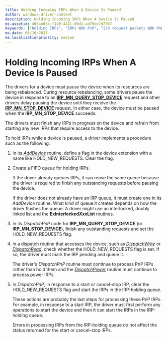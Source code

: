 ```yaml
---
title: Holding Incoming IRPs When A Device Is Paused
author: windows-driver-content
description: Holding Incoming IRPs When A Device Is Paused
ms.assetid: 4964e06b-f1b9-4421-89d1-ad79ce7d7307
keywords: ["holding IRPs", "IRPs WDK PnP", "I/O request packets WDK PnP", "pausing PnP devices"]
ms.date: 06/16/2017
ms.localizationpriority: medium
---
```


# Holding Incoming IRPs When A Device Is Paused





The drivers for a device must pause the device when its resources are being rebalanced. During resource rebalancing, some drivers pause the device in response to an [**IRP\_MN\_QUERY\_STOP\_DEVICE**](https://msdn.microsoft.com/library/windows/hardware/ff551725) request and other drivers delay pausing the device until they receive the [**IRP\_MN\_STOP\_DEVICE**](https://msdn.microsoft.com/library/windows/hardware/ff551755) request. In either case, the device must be paused when the **IRP\_MN\_STOP\_DEVICE** succeeds.

The drivers must finish any IRPs in progress on the device and refrain from starting any new IRPs that require access to the device.

To hold IRPs while a device is paused, a driver implements a procedure such as the following:

1.  In its [*AddDevice*](https://msdn.microsoft.com/library/windows/hardware/ff540521) routine, define a flag in the device extension with a name like HOLD\_NEW\_REQUESTS. Clear the flag.

2.  Create a FIFO queue for holding IRPs.

    If the driver already queues IRPs, it can reuse the same queue because the driver is required to finish any outstanding requests before pausing the device.

    If the driver does not already have an IRP queue, it must create one in its *AddDevice* routine. What kind of queue it creates depends on how the driver flushes the queue. A driver might use an interlocked, doubly linked list and the **ExInterlocked*Xxx*List** routines.

3.  In its *DispatchPnP* code for **IRP\_MN\_QUERY\_STOP\_DEVICE** (or **IRP\_MN\_STOP\_DEVICE**), finish any outstanding requests and set the HOLD\_NEW\_REQUESTS flag.

4.  In a dispatch routine that accesses the device, such as [*DispatchWrite*](https://msdn.microsoft.com/library/windows/hardware/ff544034) or [*DispatchRead*](https://msdn.microsoft.com/library/windows/hardware/ff543376), check whether the HOLD\_NEW\_REQUESTS flag is set. If so, the driver must mark the IRP pending and queue it.

    The driver's *DispatchPnP* routine must continue to process PnP IRPs rather than hold them and the [*DispatchPower*](https://msdn.microsoft.com/library/windows/hardware/ff543354) routine must continue to process power IRPs.

5.  In *DispatchPnP*, in response to a start or cancel-stop IRP, clear the HOLD\_NEW\_REQUESTS flag and start the IRPs in the IRP-holding queue.

    These actions are probably the last steps for processing these PnP IRPs. For example, in response to a start IRP, the driver must first perform any operations to start the device and then it can start the IRPs in the IRP-holding queue.

    Errors in processing IRPs from the IRP-holding queue do not affect the status returned for the start or cancel-stop IRPs.

 

 




